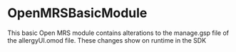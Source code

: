 # OpenMRSBasicModule
This basic Open MRS module contains alterations to the manage.gsp file of the allergyUI.omod file. 
These changes show on runtime in the SDK

